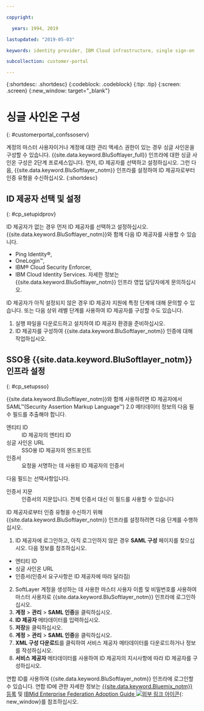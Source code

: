 ```yaml
---

copyright:

  years: 1994, 2019

lastupdated: "2019-05-03"

keywords: identity provider, IBM Cloud infrastructure, single sign-on  

subcollection: customer-portal

---
```


{:shortdesc: .shortdesc}
{:codeblock: .codeblock}
{:tip: .tip}
{:screen: .screen}
{:new_window: target="_blank"}


# 싱글 사인온 구성
{: #customerportal_confssoserv}

계정의 마스터 사용자이거나 계정에 대한 관리 액세스 권한이 있는 경우 싱글 사인온을 구성할 수 있습니다. {{site.data.keyword.BluSoftlayer_full}} 인프라에 대한 싱글 사인온 구성은 2단계 프로세스입니다. 먼저, ID 제공자를 선택하고 설정하십시오. 그런 다음, {{site.data.keyword.BluSoftlayer_notm}} 인프라를 설정하여 ID 제공자로부터 인증 유형을 수신하십시오.
{:shortdesc}

## ID 제공자 선택 및 설정
{: #cp_setupidprov}

ID 제공자가 없는 경우 먼저 ID 제공자를 선택하고 설정하십시오. {{site.data.keyword.BluSoftlayer_notm}}와 함께 다음 ID 제공자를 사용할 수 있습니다.
* Ping Identity&reg;,
* OneLogin&trade;,
* IBM&reg; Cloud Security Enforcer,
* IBM Cloud Identity Services.
자세한 정보는 {{site.data.keyword.BluSoftlayer_notm}} 인프라 영업 담당자에게 문의하십시오.

ID 제공자가 아직 설정되지 않은 경우 ID 제공자 지원에 특정 단계에 대해 문의할 수 있습니다. 또는 다음 상위 레벨 단계를 사용하여 ID 제공자를 구성할 수도 있습니다.
1. 실행 파일을 다운로드하고 설치하여 ID 제공자 환경을 준비하십시오.
2. ID 제공자를 구성하여 {{site.data.keyword.BluSoftlayer_notm}} 인증에 대해 작업하십시오.

## SSO용 {{site.data.keyword.BluSoftlayer_notm}} 인프라 설정
{: #cp_setupsso}

{{site.data.keyword.BluSoftlayer_notm}}와 함께 사용하려면 ID 제공자에서 SAML&trade;(Security Assertion Markup Language&trade;) 2.0 메타데이터 정보의 다음 필수 필드를 추출해야 합니다.
<dl>
<dt>엔티티 ID</dt>
<dd>ID 제공자의 엔티티 ID</dd>
<dt>싱글 사인온 URL</dt>
<dd>SSO용 ID 제공자의 엔드포인트</dd>
<dt>인증서</dt>
<dd>요청을 서명하는 데 사용된 ID 제공자의 인증서</dd>
</dl>

다음 필드는 선택사항입니다.
<dl>
<dt>인증서 지문</dt>
<dd>인증서의 지문입니다. 전체 인증서 대신 이 필드를 사용할 수 있습니다</dd>
</dl>

ID 제공자로부터 인증 유형을 수신하기 위해 {{site.data.keyword.BluSoftlayer_notm}} 인프라를 설정하려면 다음 단계를 수행하십시오.
1. ID 제공자에 로그인하고, 아직 로그인하지 않은 경우 **SAML 구성** 페이지를 찾으십시오. 다음 정보를 참조하십시오.
  * 엔티티 ID
  * 싱글 사인온 URL
  * 인증서(인증서 요구사항은 ID 제공자에 따라 달라짐)
2. SoftLayer 계정을 생성하는 데 사용한 마스터 사용자 이름 및 비밀번호를 사용하여 마스터 사용자로 {{site.data.keyword.BluSoftlayer_notm}} 인프라에 로그인하십시오.
3. **계정** > **관리** > **SAML 인증**을 클릭하십시오.
4. **ID 제공자** 메타데이터를 입력하십시오.
5. **저장**을 클릭하십시오.
6. **계정** > **관리** > **SAML 인증**을 클릭하십시오.
7. **XML 구성 다운로드**를 클릭하여 서비스 제공자 메타데이터를 다운로드하거나 정보를 작성하십시오.
8. **서비스 제공자** 메타데이터를 사용하여 ID 제공자의 지시사항에 따라 ID 제공자를 구성하십시오.  

연합 ID를 사용하여 {{site.data.keyword.BluSoftlayer_notm}} 인프라에 로그인할 수 있습니다. 연합 ID에 관한 자세한 정보는 [{{site.data.keyword.Bluemix_notm}} 등록](/docs/account/adminpublic.html) 및 [IBMid Enterprise Federation Adoption Guide ![외부 링크 아이콘](../icons/launch-glyph.svg)](https://ibm.ent.box.com/notes/78040808400?s=2gwm9ib2tlyoy8ivjjj94p4wo2eqkgvq){: new_window}를 참조하십시오.
